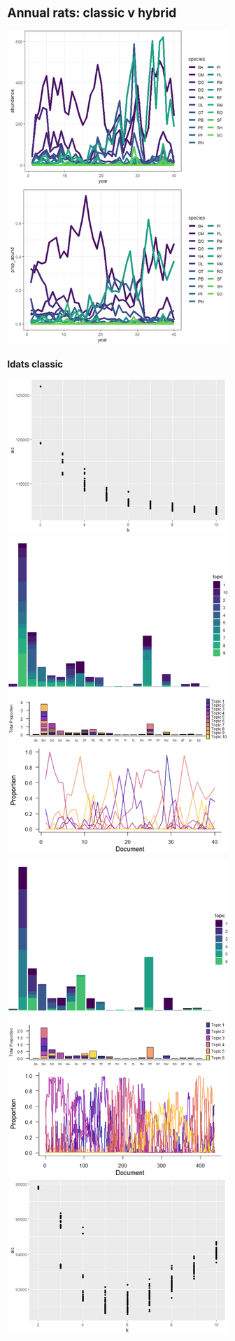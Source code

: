 Annual rats: classic v hybrid
================

![](annual_rats_files/figure-gfm/unnamed-chunk-1-1.png)<!-- -->![](annual_rats_files/figure-gfm/unnamed-chunk-1-2.png)<!-- -->

## ldats classic

![](annual_rats_files/figure-gfm/unnamed-chunk-2-1.png)<!-- -->![](annual_rats_files/figure-gfm/unnamed-chunk-2-2.png)<!-- -->![](annual_rats_files/figure-gfm/unnamed-chunk-2-3.png)<!-- -->

![](annual_rats_files/figure-gfm/monthly-1.png)<!-- -->![](annual_rats_files/figure-gfm/monthly-2.png)<!-- -->![](annual_rats_files/figure-gfm/monthly-3.png)<!-- -->
